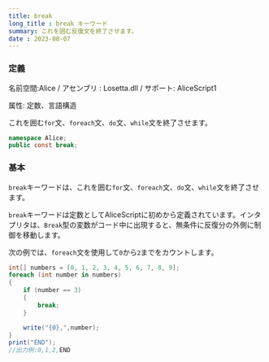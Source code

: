 ```yaml
---
title: break
long_title : break キーワード
summary: これを囲む反復文を終了させます。
date : 2023-08-07
---
```

### 定義
名前空間:Alice / アセンブリ : Losetta.dll / サポート: AliceScript1

属性: 定数、言語構造

これを囲む`for`文、`foreach`文、`do`文、`while`文を終了させます。

```cs title="AliceScript"
namespace Alice;
public const break;
```

### 基本
`break`キーワードは、これを囲む`for`文、`foreach`文、`do`文、`while`文を終了させます。

`break`キーワードは定数としてAliceScriptに初めから定義されています。インタプリタは、`Break`型の変数がコード中に出現すると、無条件に反復分の外側に制御を移動します。

次の例では、`foreach`文を使用して`0`から`2`までをカウントします。

```cs title="AliceScript"
int[] numbers = [0, 1, 2, 3, 4, 5, 6, 7, 8, 9];
foreach (int number in numbers)
{
    if (number == 3)
    {
        break;
    }

    write("{0},",number);
}
print("END");
//出力例:0,1,2,END
```